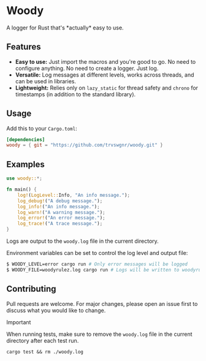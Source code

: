 # Woody

A logger for Rust that's \*actually\* easy to use.

## Features

-   **Easy to use:** Just import the macros and you're good to go. No need to
    configure anything. No need to create a logger. Just log.
-   **Versatile:** Log messages at different levels, works across threads, and
    can be used in libraries.
-   **Lightweight:** Relies only on `lazy_static` for thread safety and
    `chrono` for timestamps (in addition to the standard library).

## Usage

Add this to your `Cargo.toml`:

```toml
[dependencies]
woody = { git = "https://github.com/trvswgnr/woody.git" }
```

## Examples

```rust
use woody::*;

fn main() {
    log!(LogLevel::Info, "An info message.");
    log_debug!("A debug message.");
    log_info!("An info message.");
    log_warn!("A warning message.");
    log_error!("An error message.");
    log_trace!("A trace message.");
}
```

Logs are output to the `woody.log` file in the current directory.

Environment variables can be set to control the log level and output file:

```bash
$ WOODY_LEVEL=error cargo run # Only error messages will be logged
$ WOODY_FILE=woodyrulez.log cargo run # Logs will be written to woodyrulez.log
```

## Contributing

Pull requests are welcome. For major changes, please open an issue first to
discuss what you would like to change.

> [!IMPORTANT]  
> When running tests, make sure to remove the `woody.log` file in the current directory after each test run.
> ```shell
> cargo test && rm ./woody.log
> ```
